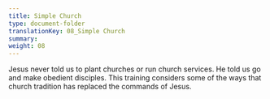```yaml
---
title: Simple Church
type: document-folder
translationKey: 08_Simple Church
summary: 
weight: 08
---
```

Jesus never told us to plant churches or run church services. He told us go and make obedient disciples. This training considers some of the ways that church tradition has replaced the commands of Jesus.
